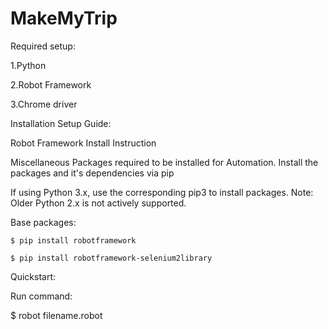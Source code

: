 
# MakeMyTrip

Required setup:

   1.Python

   2.Robot Framework

   3.Chrome driver


Installation Setup Guide:

Robot Framework Install Instruction

Miscellaneous Packages required to be installed for Automation. Install the packages and it's dependencies via pip

If using Python 3.x, use the corresponding pip3 to install packages. Note: Older Python 2.x is not actively supported.

Base packages:

    $ pip install robotframework

    $ pip install robotframework-selenium2library


Quickstart:

Run command:

   $ robot   filename.robot
